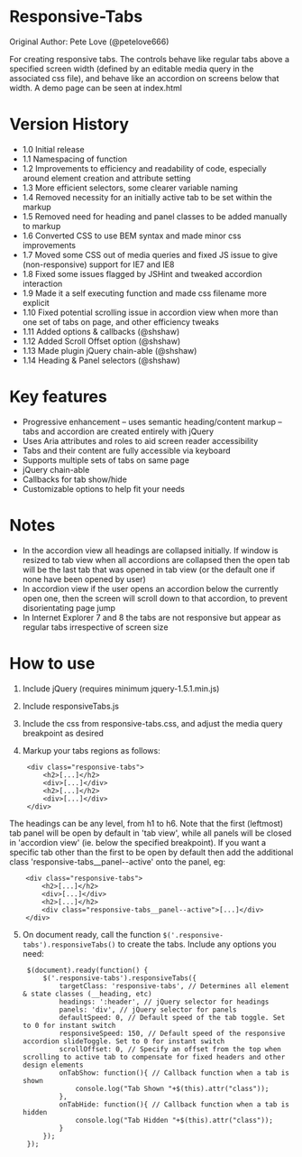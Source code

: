 Responsive-Tabs
===============  
Original Author: Pete Love (@petelove666)

For creating responsive tabs. The controls behave like regular tabs above a specified screen width (defined by an editable media query in the associated css file), and behave like an accordion on screens below that width. A demo page can be seen at index.html

Version History
===============
- 1.0 Initial release  
- 1.1 Namespacing of function  
- 1.2 Improvements to efficiency and readability of code, especially around element creation and attribute setting  
- 1.3 More efficient selectors, some clearer variable naming  
- 1.4 Removed necessity for an initially active tab to be set within the markup  
- 1.5 Removed need for heading and panel classes to be added manually to markup  
- 1.6 Converted CSS to use BEM syntax and made minor css improvements  
- 1.7 Moved some CSS out of media queries and fixed JS issue to give (non-responsive) support for IE7 and IE8  
- 1.8 Fixed some issues flagged by JSHint and tweaked accordion interaction  
- 1.9 Made it a self executing function and made css filename more explicit  
- 1.10 Fixed potential scrolling issue in accordion view when more than one set of tabs on page, and other efficiency tweaks
- 1.11 Added options & callbacks (@shshaw)
- 1.12 Added Scroll Offset option (@shshaw)
- 1.13 Made plugin jQuery chain-able (@shshaw)
- 1.14 Heading & Panel selectors (@shshaw)

Key features
============
- Progressive enhancement – uses semantic heading/content markup – tabs and accordion are created entirely with jQuery
- Uses Aria attributes and roles to aid screen reader accessibility
- Tabs and their content are fully accessible via keyboard
- Supports multiple sets of tabs on same page
- jQuery chain-able
- Callbacks for tab show/hide
- Customizable options to help fit your needs
 
 
Notes  
=====
- In the accordion view all headings are collapsed initially. If window is resized to tab view when all accordions are collapsed then the open tab will be the last tab that was opened in tab view (or the default one if none have been opened by user)
- In accordion view if the user opens an accordion below the currently open one, then the screen will scroll down to that accordion, to prevent disorientating page jump  
- In Internet Explorer 7 and 8 the tabs are not responsive but appear as regular tabs irrespective of screen size

How to use
==========
1. Include jQuery (requires minimum jquery-1.5.1.min.js)
2. Include responsiveTabs.js
3. Include the css from responsive-tabs.css, and adjust the media query breakpoint as desired
4. Markup your tabs regions as follows:

		<div class="responsive-tabs">
			<h2>[...]</h2>
			<div>[...]</div>
			<h2>[...]</h2>
			<div>[...]</div>
		</div>

 The headings can be any level, from h1 to h6. Note that the first (leftmost) tab panel will be open by default in 'tab view', while all panels will be closed in 'accordion view' (ie. below the specified breakpoint).
 If you want a specific tab other than the first to be open by default then add the additional class 'responsive-tabs__panel--active' onto the panel, eg:

		<div class="responsive-tabs">
			<h2>[...]</h2>
			<div>[...]</div>
			<h2>[...]</h2>
			<div class="responsive-tabs__panel--active">[...]</div>
		</div>

5. On document ready, call the function `$('.responsive-tabs').responsiveTabs()` to create the tabs. Include any options you need:

		$(document).ready(function() {
			$('.responsive-tabs').responsiveTabs({
				targetClass: 'responsive-tabs', // Determines all element & state classes (__heading, etc)
				headings: ':header', // jQuery selector for headings
				panels: 'div', // jQuery selector for panels
				defaultSpeed: 0, // Default speed of the tab toggle. Set to 0 for instant switch
				responsiveSpeed: 150, // Default speed of the responsive accordion slideToggle. Set to 0 for instant switch
				scrollOffset: 0, // Specify an offset from the top when scrolling to active tab to compensate for fixed headers and other design elements
				onTabShow: function(){ // Callback function when a tab is shown
					console.log("Tab Shown "+$(this).attr("class")); 
				}, 
				onTabHide: function(){ // Callback function when a tab is hidden
					console.log("Tab Hidden "+$(this).attr("class"));
				}
			});
		});
